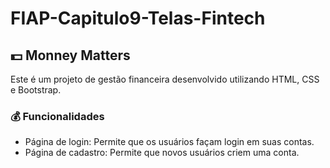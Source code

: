 # FIAP-Capitulo9-Telas-Fintech

## :dollar: Monney Matters

Este é um projeto de gestão financeira desenvolvido utilizando HTML, CSS e Bootstrap.

### :moneybag: Funcionalidades

- Página de login: Permite que os usuários façam login em suas contas.
- Página de cadastro: Permite que novos usuários criem uma conta.

